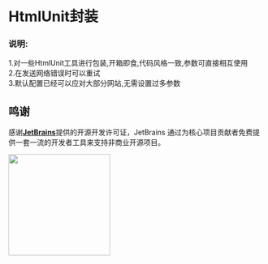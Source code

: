 HtmlUnit封装
===============

### 说明:

1.对一些HtmlUnit工具进行包装,开箱即食,代码风格一致,参数可直接相互使用  
2.在发送网络错误时可以重试  
3.默认配置已经可以应对大部分网站,无需设置过多参数

## 鸣谢

感谢[**JetBrains**](https://www.jetbrains.com/zh-cn/community/opensource/#support)提供的开源开发许可证，JetBrains 通过为核心项目贡献者免费提供一套一流的开发者工具来支持非商业开源项目。

[<img src="https://www.jetbrains.com/icon.svg" width="200"/>](https://www.jetbrains.com/zh-cn/community/opensource/#support)
